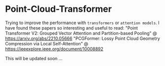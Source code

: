 # Point-Cloud-Transformer

Trying to improve the performance with ```transformers``` or ```attention models```.
I have found these papers so interesting and useful to read:
"Point Transformer V2: Grouped Vector Attention and Partition-based Pooling" @ https://arxiv.org/abs/2210.05666
"PCGFormer: Lossy Point Cloud Geometry Compression via Local Self-Attention" @ https://ieeexplore.ieee.org/document/10008892

This will be updated soon ...
